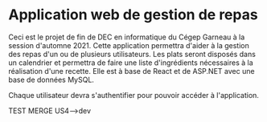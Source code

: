 # Application web de gestion de repas

Ceci est le projet de fin de DEC en informatique du Cégep Garneau à la session d'automne 2021. Cette application permettra d'aider à la gestion des repas d'un ou de plusieurs utilisateurs. Les plats seront disposés dans un calendrier et permettra de faire une liste d'ingrédients nécessaires à la réalisation d'une recette. Elle est à base de React et de ASP.NET avec une base de données MySQL.

Chaque utilisateur devra s'authentifier pour pouvoir accéder à l'application.

TEST MERGE US4-->dev